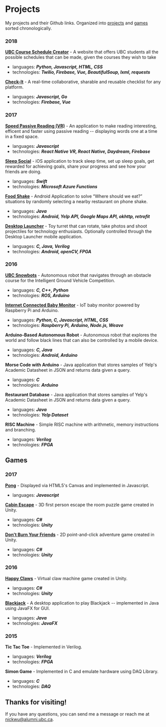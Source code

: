 # **Projects**
My projects and their Github links.
Organized into [projects](#projects) and [games](#games) sorted chronologically.

### 2018
**[UBC Course Schedule Creator]** - A website that offers UBC students all the possible schedules that can be made, given the courses they wish to take

  * languages: **_Python, Javascript, HTML, CSS_**
  * technologies: **_Twilio, Firebase, Vue, BeautifulSoup, lxml, requests_**


**[Check-It]** - A real-time collaborative, sharable and reusable checklist for any platform.

  * languages: **_Javascript, Go_**
  * technologies: **_Firebase, Vue_**


### 2017
**[Speed Passive Reading (VR)]** - An application to make reading interesting, efficent and faster using passive reading -- displaying words one at a time in a fixed space.

  * languages: **_Javascript_**
  * technologies: **_React Native VR, React Native, Daydream, Firebase_**


**[Sleep Social]** - iOS application to track sleep time, set up sleep goals, get rewarded for achieving goals, share your progress and see how your friends are doing.

  * languages: **_Swift_**
  * technologies: **_Microsoft Azure Functions_**


**[Food Shake]** - Android Application to solve “Where should we eat?” situations by randomly selecting a nearby restaurant on phone shake.

  * languages: **_Java_**
  * technologies: **_Android, Yelp API, Google Maps API, okhttp, retrofit_**


**[Desktop Launcher]** - Toy turret that can rotate, take photos and shoot projectiles for technology enthusiasts. Optionally controlled through the Desktop Launcher mobile application.

  * languages: **_C, Java, Verilog_**
  * technologies: **_Android, openCV, FPGA_**


### 2016
**[UBC Snowbots]** - Autonomous robot that navigates through an obstacle course for the Intelligent Ground Vehicle Competition.

  * languages: **_C, C++, Python_**
  * technologies: **_ROS, Arduino_**


**[Internet Connected Baby Monitor]** - IoT baby monitor powered by Raspberry Pi and Arduino.

  * languages: **_Python, C, Javascript, HTML, CSS_**
  * technologies: **_Raspberry Pi, Arduino, Node.js, Weave_**


**Arduino-Based Autonomous Robot** - Autonomous robot that explores the world and follow black lines that can also be controlled by a mobile device.

  * languages: **_C, Java_**
  * technologies: **_Android, Arduino_**


**Morse Code with Arduino** - Java application that stores samples of Yelp's Academic Datasheet in JSON and returns data given a query.

  * languages: **_C_**
  * technologies: **_Arduino_**


**Restaurant Database** - Java application that stores samples of Yelp's Academic Datasheet in JSON and returns data given a query.

  * languages: **_Java_**
  * technologies: **_Yelp Dataset_**


**RISC Machine** - Simple RISC machine with arithmetic, memory instructions and branching.

  * languages: **_Verilog_**
  * technologies: **_FPGA_**


## Games
### 2017
**[Pong]** - Displayed via HTML5's Canvas and implemented in Javascript.

  * languages: **_Javascript_**


**[Cabin Escape]** - 3D first person escape the room puzzle game created in Unity.

  * languages: **_C#_**
  * technologies: **_Unity_**


**[Don't Burn Your Friends]** - 2D point-and-click adventure game created in Unity.

  * languages: **_C#_**
  * technologies: **_Unity_**


### 2016
**[Happy Claws]** - Virtual claw machine game created in Unity.

  * languages: **_C#_**
  * technologies: **_Unity_**


**[Blackjack]** - A desktop application to play Blackjack -- implemented in Java using JavaFX for GUI.

  * languages: **_Java_**
  * technologies: **_JavaFX_**


### 2015
**Tic Tac Toe** - Implemented in Verilog.

  * languages: **_Verilog_**
  * technologies: **_FPGA_**


**Simon Game** - Implemented in C and emulate hardware using DAQ Library.

  * languages: **_C_**
  * technologies: **_DAQ_**


## Thanks for visiting!
If you have any questions, you can send me a message or reach me at nickwu@alumni.ubc.ca.

[//]: #
[UBC Course Schedule Creator]:<https://github.com/gbvivian/schedulecreator>
[Check-It]:<https://github.com/nickwu241/checkit>
[Speed Passive Reading (VR)]:<https://github.com/Howard-Zhou/EduhackBread>
[Sleep Social]:<https://github.com/nickwu241/SleepSocial>
[Food Shake]:<https://github.com/nickwu241/FoodShake>
[Desktop Launcher]:<https://zeyadtamimi.github.io/DesktopLauncher>
[UBC Snowbots]:<https://snowbots.ca/>
[Internet Connected Baby Monitor]:<https://github.com/nickwu241/ICBM-main>
[Pong]:<https://github.com/nickwu241/pong-js>
[Cabin Escape]:<https://github.com/gbvivian/CabinEscape>
[Don't Burn Your Friends]:<https://github.com/nickwu241/htn2016-game>
[Happy Claws]:<https://github.com/nickwu241/nwhacks2016claw>
[Blackjack]:<https://github.com/nickwu241/blackjack-java>
